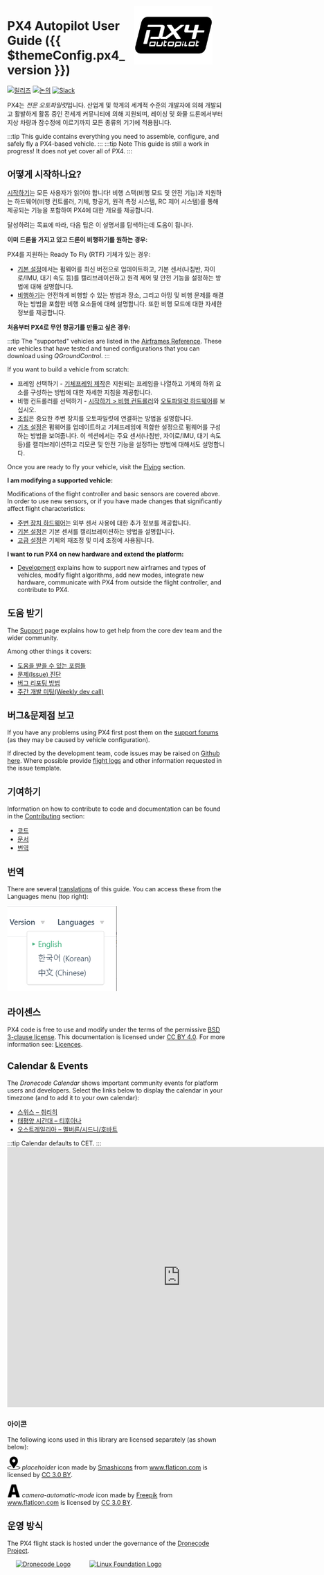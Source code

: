<div style="float:right; padding:10px; margin-right:20px;"><a href="http://px4.io/"><img src="../assets/site/logo_pro_small.png" title="PX4 로고" width="180px" /></a></div>

# PX4 Autopilot User Guide ({{ $themeConfig.px4_version }})

[![릴리즈](https://img.shields.io/badge/release-master-blue.svg)](https://github.com/PX4/PX4-Autopilot/releases) [![논의](https://img.shields.io/badge/discuss-px4-ff69b4.svg)](http://discuss.px4.io/) [![Slack](https://px4-slack.herokuapp.com/badge.svg)](http://slack.px4.io)

PX4는 *전문 오토파일럿*입니다. 산업계 및 학계의 세계적 수준의 개발자에 의해 개발되고 활발하게 활동 중인 전세계 커뮤니티에 의해 지원되며, 레이싱 및 화물 드론에서부터 지상 차량과 잠수정에 이르기까지 모든 종류의 기기에 적용됩니다.

:::tip
This guide contains everything you need to assemble, configure, and safely fly a PX4-based vehicle. ::: :::tip Note This guide is still a work in progress! It does not yet cover all of PX4.
:::

## 어떻게 시작하나요?

[시작하기](getting_started/README.md)는 모든 사용자가 읽어야 합니다! 비행 스택(비행 모드 및 안전 기능)과 지원하는 하드웨어(비행 컨트롤러, 기체, 항공기, 원격 측정 시스템, RC 제어 시스템)를 통해 제공되는 기능을 포함하여 PX4에 대한 개요를 제공합니다.

달성하려는 목표에 따라, 다음 팁은 이 설명서를 탐색하는데 도움이 됩니다.

**이미 드론을 가지고 있고 드론이 비행하기를 원하는 경우:**

PX4를 지원하는 Ready To Fly (RTF) 기체가 있는 경우:

* [기본 설정](config/README.md)에서는 펌웨어를 최신 버전으로 업데이트하고, 기본 센서(나침반, 자이로/IMU, 대기 속도 등)를 캘리브레이션하고 원격 제어 및 안전 기능을 설정하는 방법에 대해 설명합니다.
* [비행하기](flying/README.md)는 안전하게 비행할 수 있는 방법과 장소, 그리고 아밍 및 비행 문제를 해결하는 방법을 포함한 비행 요소들에 대해 설명합니다. 또한 비행 모드에 대한 자세한 정보를 제공합니다.

**처음부터 PX4로 무인 항공기를 만들고 싶은 경우:**

:::tip
The "supported" vehicles are listed in the [Airframes Reference](airframes/airframe_reference.md). These are vehicles that have tested and tuned configurations that you can download using *QGroundControl*.
:::

If you want to build a vehicle from scratch:

* 프레임 선택하기 - [기체프레임 제작](airframes/README.md)은 지원되는 프레임을 나열하고 기체의 하위 요소를 구성하는 방법에 대한 자세한 지침을 제공합니다.
* 비행 컨트롤러를 선택하기 - [시작하기 > 비행 컨트롤러](getting_started/flight_controller_selection.md)와 [오토파일럿 하드웨어](flight_controller/README.md)를 보십시오.
* [조립](assembly/README.md)은 중요한 주변 장치를 오토파일럿에 연결하는 방법을 설명합니다.
* [기초 설정](config/README.md)은 펌웨어를 업데이트하고 기체프레임에 적합한 설정으로 펌웨어를 구성하는 방법을 보여줍니다. 이 섹션에서는 주요 센서(나침반, 자이로/IMU, 대기 속도 등)를 캘리브레이션하고 리모콘 및 안전 기능을 설정하는 방법에 대해서도 설명합니다.

Once you are ready to fly your vehicle, visit the [Flying](flying/README.md) section.

**I am modifying a supported vehicle:**

Modifications of the flight controller and basic sensors are covered above. In order to use new sensors, or if you have made changes that significantly affect flight characteristics:

* [주변 장치 하드웨어](peripherals/README.md)는 외부 센서 사용에 대한 추가 정보를 제공합니다.
* [기본 설정](config/README.md)은 기본 센서를 캘리브레이션하는 방법을 설명합니다.
* [고급 설정](advanced_config/README.md)은 기체의 재조정 및 미세 조정에 사용됩니다.

**I want to run PX4 on new hardware and extend the platform:**

* [Development](development/development.md) explains how to support new airframes and types of vehicles, modify flight algorithms, add new modes, integrate new hardware, communicate with PX4 from outside the flight controller, and contribute to PX4.

## 도움 받기

The [Support](contribute/support.md) page explains how to get help from the core dev team and the wider community.

Among other things it covers:

* [도움을 받을 수 있는 포럼들](contribute/support.md#forums-and-chat)
* [문제(Issue) 진단](contribute/support.md#diagnosing-problems)
* [버그 리포팅 방법](contribute/support.md#issue-bug-reporting)
* [주간 개발 미팅(Weekly dev call)](contribute/support.md#weekly-dev-call)

## 버그&문제점 보고

If you have any problems using PX4 first post them on the [support forums](contribute/support.md#forums-and-chat) (as they may be caused by vehicle configuration).

If directed by the development team, code issues may be raised on [Github here](https://github.com/PX4/PX4-Autopilot/issues). Where possible provide [flight logs](getting_started/flight_reporting.md) and other information requested in the issue template.

## 기여하기

Information on how to contribute to code and documentation can be found in the [Contributing](../contribute/README.md) section:

* [코드](contribute/README.md)
* [문서](contribute/docs.md)
* [번역](contribute/translation.md)

## 번역

There are several [translations](contribute/translation.md) of this guide. You can access these from the Languages menu (top right):

![Language Selector](../assets/vuepress/language_selector.png)

## 라이센스

PX4 code is free to use and modify under the terms of the permissive [BSD 3-clause license](https://opensource.org/licenses/BSD-3-Clause). This documentation is licensed under [CC BY 4.0](https://creativecommons.org/licenses/by/4.0/). For more information see: [Licences](contribute/licenses.md).

## Calendar & Events

The *Dronecode Calendar* shows important community events for platform users and developers. Select the links below to display the calendar in your timezone (and to add it to your own calendar):

* [스위스 – 취리히](https://calendar.google.com/calendar/embed?src=linuxfoundation.org_g21tvam24m7pm7jhev01bvlqh8%40group.calendar.google.com&ctz=Europe%2FZurich)
* [태평양 시간대 – 티후아나](https://calendar.google.com/calendar/embed?src=linuxfoundation.org_g21tvam24m7pm7jhev01bvlqh8%40group.calendar.google.com&ctz=America%2FTijuana)
* [오스트레일리아 – 멜버른/시드니/호바트](https://calendar.google.com/calendar/embed?src=linuxfoundation.org_g21tvam24m7pm7jhev01bvlqh8%40group.calendar.google.com&ctz=Australia%2FSydney)

:::tip
Calendar defaults to CET. ::: <iframe src="https://calendar.google.com/calendar/embed?title=Dronecode%20Calendar&amp;mode=WEEK&amp;height=600&amp;wkst=1&amp;bgcolor=%23FFFFFF&amp;src=linuxfoundation.org_g21tvam24m7pm7jhev01bvlqh8%40group.calendar.google.com&amp;color=%23691426&amp;ctz=Europe%2FZurich" style="border-width:0" width="800" height="600" frameborder="0" scrolling="no" mark="crwd-mark"></iframe> 

### 아이콘

The following icons used in this library are licensed separately (as shown below):

<img src="../assets/site/position_fixed.svg" title="Position fix required (e.g. GPS)" width="30px" /> *placeholder* icon made by <a href="https://www.flaticon.com/authors/smashicons" title="Smashicons">Smashicons</a> from <a href="https://www.flaticon.com/" title="Flaticon">www.flaticon.com</a> is licensed by <a href="http://creativecommons.org/licenses/by/3.0/" title="Creative Commons BY 3.0" target="_blank">CC 3.0 BY</a>.

<img src="../assets/site/automatic_mode.svg" title="Automatic mode" width="30px" /> *camera-automatic-mode* icon made by <a href="http://www.freepik.com" title="Freepik">Freepik</a> from <a href="https://www.flaticon.com/" title="Flaticon">www.flaticon.com</a> is licensed by <a href="http://creativecommons.org/licenses/by/3.0/" title="Creative Commons BY 3.0" target="_blank">CC 3.0 BY</a>.

## 운영 방식

The PX4 flight stack is hosted under the governance of the [Dronecode Project](https://www.dronecode.org/).

<a href="https://www.dronecode.org/" style="padding:20px"><img src="https://mavlink.io/assets/site/logo_dronecode.png" alt="Dronecode Logo" width="110px"/></a>
<a href="https://www.linuxfoundation.org/projects" style="padding:20px;"><img src="https://mavlink.io/assets/site/logo_linux_foundation.png" alt="Linux Foundation Logo" width="80px" /></a>

<div style="padding:10px">&nbsp;</div>
